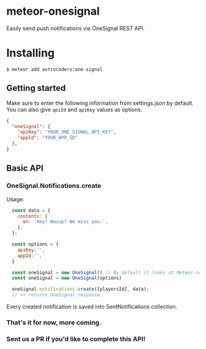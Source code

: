meteor-onesignal
================
Easily send push notifications via OneSignal REST API.

# Installing

```
$ meteor add astrocoders:one-signal
```

## Getting started

Make sure to enter the following information from settings.json by default.
You can also give `apiId` and `apiKey` values as options.

```json
{
  "oneSignal": {
    "apiKey": "YOUR_ONE_SIGNAL_API_KEY",    
    "appId": "YOUR_APP_ID"
  },  
}
```

## Basic API

### OneSignal.Notifications.create
Usage:

```js
  const data = {
    contents: {
      en: 'Hey! Wazup? We miss you.',  
    },
  };

  const options = {
    apiKey:'',
    appId:'',
  }

  const oneSignal = new OneSignal() // By default it looks at Meteor.settings.oneSignal.
  const oneSignal = new OneSignal(options)

  oneSignal.notifications.create([playersId], data);
  // => returns OneSignal response.
```

Every created notification is saved into SentNotifications collection.

### That's it for now, more coming.
### Sent us a PR if you'd like to complete this API!
